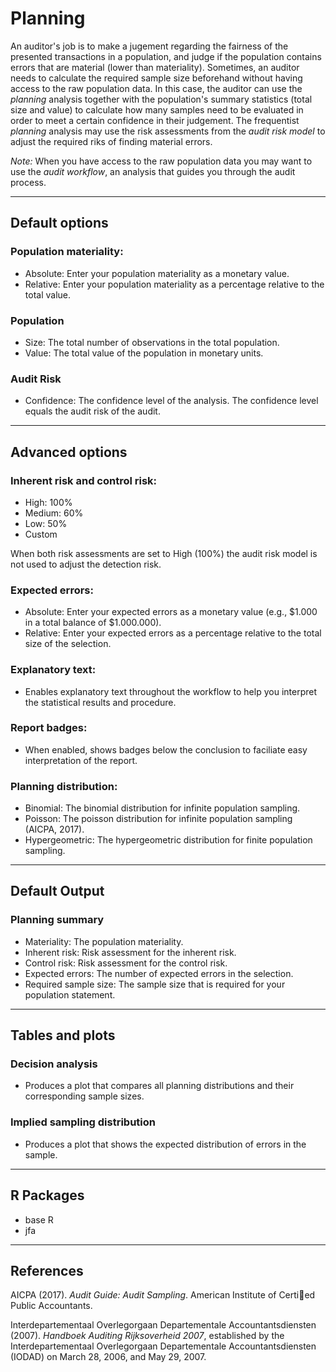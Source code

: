 Planning
==========================

An auditor's job is to make a jugement regarding the fairness of the presented 
transactions in a population, and judge if the population contains errors that 
are material (lower than materiality). Sometimes, an auditor needs to calculate 
the required sample size beforehand without having access to the raw population 
data. In this case, the auditor can use the *planning* analysis together with 
the population's summary statistics (total size and value) to calculate how 
many samples need to be evaluated in order to meet a certain confidence in their 
judgement. The frequentist *planning* analysis may use the risk assessments from 
the *audit risk model* to adjust the required riks of finding material errors.

*Note:* When you have access to the raw population data you may want to use the 
*audit workflow*, an analysis that guides you through the audit process.

----

Default options
-------
### Population materiality:
- Absolute: Enter your population materiality as a monetary value.
- Relative: Enter your population materiality as a percentage relative to the 
total value.

### Population
- Size: The total number of observations in the total population.
- Value: The total value of the population in monetary units.

### Audit Risk
- Confidence: The confidence level of the analysis. The confidence level equals 
the audit risk of the audit.

----

Advanced options
-------

### Inherent risk and control risk:
- High: 100%
- Medium: 60%
- Low: 50%
- Custom

When both risk assessments are set to High (100%) the audit risk model is not 
used to adjust the detection risk.

### Expected errors:
- Absolute: Enter your expected errors as a monetary value (e.g., $1.000 in a 
total balance of $1.000.000).
- Relative: Enter your expected errors as a percentage relative to the total 
size of the selection.

### Explanatory text:
- Enables explanatory text throughout the workflow to help you interpret the 
statistical results and procedure.

### Report badges:
- When enabled, shows badges below the conclusion to faciliate easy 
interpretation of the report.

### Planning distribution:
- Binomial: The binomial distribution for infinite population sampling.
- Poisson: The poisson distribution for infinite population sampling 
(AICPA, 2017).
- Hypergeometric: The hypergeometric distribution for finite population 
sampling.

----

Default Output
-------

### Planning summary
- Materiality: The population materiality.
- Inherent risk: Risk assessment for the inherent risk.
- Control risk: Risk assessment for the control risk.
- Expected errors: The number of expected errors in the selection.
- Required sample size: The sample size that is required for your population 
statement.

----

Tables and plots
-------

### Decision analysis
- Produces a plot that compares all planning distributions and their 
corresponding sample sizes.

### Implied sampling distribution
- Produces a plot that shows the expected distribution of errors in the sample.

----

R Packages
-------
- base R
- jfa

----

References
-------

AICPA (2017). <i>Audit Guide: Audit Sampling</i>. American Institute of 
Certied Public Accountants.

Interdepartementaal Overlegorgaan Departementale Accountantsdiensten (2007). 
<i>Handboek Auditing Rijksoverheid 2007</i>, established by the 
Interdepartementaal Overlegorgaan Departementale Accountantsdiensten (IODAD) 
on March 28, 2006, and May 29, 2007.